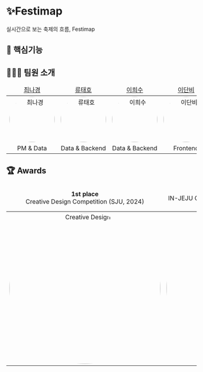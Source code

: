# ✨Festimap
실시간으로 보는 축제의 흐름, Festimap

## 🎈 핵심기능


## 🙋🏻‍♀️ 팀원 소개
<table>
    <thead>
        <tr>
            <td align="center">
                <a href="https://github.com/imgyeongx-x">최나경</a>
            </td>
            <td align="center">
                <a href="https://github.com/rtaeho">류태호</a>
            </td>
            <td align="center">
                <a href="https://github.com/gmltn9233">이희수</a>
            </td>
            <td align="center">
                <a href="https://github.com/hidanbeing">이단비</a>
            </td>
        </tr>
    </thead>
    <tbody>
        <tr>
            <td align="center">
                <img src="https://github.com/user-attachments/assets/ff5fc24f-0cb1-441d-8efe-02fe9117203e" alt="최나경" width="120" height="120" style="border-radius: 50%;">
            </td>
            <td align="center">
                <img src="https://github.com/user-attachments/assets/f2cbbc71-6562-4950-8e70-b0ca387d0afe" alt="류태호" width="120" height="120" style="border-radius: 50%;">
            </td>
            <td align="center">
                <img src="https://github.com/user-attachments/assets/ed334767-fa09-4867-8641-50fec08350ab" alt="이희수" width="120" height="120" style="border-radius: 50%;">
            </td>
            <td align="center">
                <img src="https://github.com/user-attachments/assets/ca54be88-7613-4792-a2ce-eee55515da21" alt="이단비" width="120" height="120" style="border-radius: 50%;">
            </td>
        </tr>
        <tr>
            <td align="center">
                PM & Data
            </td>
            <td align="center">
                Data & Backend
            </td>
            <td align="center">
                Data & Backend
            </td>
            <td align="center">
                Frontend
            </td>
        </tr>
    </tbody>
</table>

## 🏆 Awards

<table>
    <thead>
        <tr>
            <td align="center">
                <b>1st place</b> <br>Creative Design Competition (SJU, 2024)
            </td>
            <td align="center">
                <b>2nd place</b> <br>IN-JEJU CHALLENGE (사물인터넷 혁신융합대학사업단, 2024)
            </td>
            <td align="center">
                <b>Excellent Team</b> <br>WE-Meet Project (교육부장관상, 2024)
            </td>
        </tr>
    </thead>
    <tbody>
        <tr>
            <td align="center">
                <img src="https://github.com/user-attachments/assets/d56b26e2-da7a-465a-92d8-952a3a3d43c6" alt="Creative Design" width="400" height="400" style="border-radius: 50%;">
            </td>
            <td align="center">
                <img src="https://github.com/user-attachments/assets/07f21b57-5c99-4d35-88f2-daaa40fa9aee" alt="IN-JEJU" width="400" height="400" style="border-radius: 50%;">
            </td>
            <td align="center">
                <img src="https://github.com/user-attachments/assets/placeholder-for-award" alt="WE-Meet Project" width="400" height="400" style="border-radius: 50%;">
            </td>
        </tr>
    </tbody>
</table>
